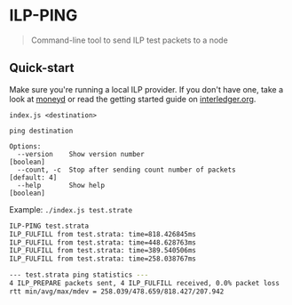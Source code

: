 # ILP-PING

> Command-line tool to send ILP test packets to a node

## Quick-start

Make sure you're running a local ILP provider. If you don't have one, take a look at [moneyd](https://github.com/sharafian/moneyd) or read the getting started guide on [interledger.org](https://interledger.org).

```
index.js <destination>

ping destination

Options:
  --version    Show version number                                     [boolean]
  --count, -c  Stop after sending count number of packets           [default: 4]
  --help       Show help                                               [boolean]
```

Example: `./index.js test.strate`

```sh
ILP-PING test.strata
ILP_FULFILL from test.strata: time=818.426845ms
ILP_FULFILL from test.strata: time=448.628763ms
ILP_FULFILL from test.strata: time=389.540506ms
ILP_FULFILL from test.strata: time=258.038767ms

--- test.strata ping statistics ---
4 ILP_PREPARE packets sent, 4 ILP_FULFILL received, 0.0% packet loss
rtt min/avg/max/mdev = 258.039/478.659/818.427/207.942
```

